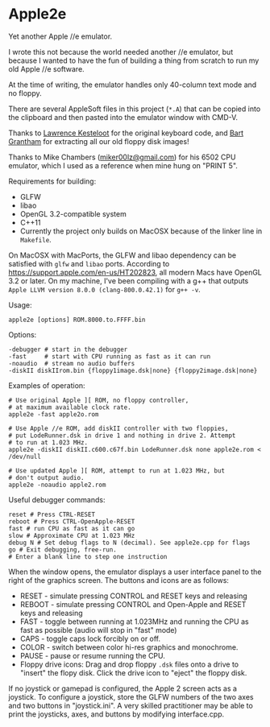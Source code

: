 # Apple2e

Yet another Apple //e emulator.

I wrote this not because the world needed another //e emulator, but because I wanted to have the fun of building a thing from scratch to run my old Apple //e software.

At the time of writing, the emulator handles only 40-column text mode and no floppy.

There are several AppleSoft files in this project (`*.A`) that can be copied into the clipboard and then pasted into the emulator window with CMD-V.

Thanks to [Lawrence Kesteloot](http://github.com/lkesteloot) for the original keyboard code, and [Bart Grantham](http://github.com/bartgrantham) for extracting all our old floppy disk images!

Thanks to Mike Chambers (miker00lz@gmail.com) for his 6502 CPU emulator, which I used as a reference when mine hung on "PRINT 5".

Requirements for building:

* GLFW
* libao
* OpenGL 3.2-compatible system
* C++11
* Currently the project only builds on MacOSX because of the linker line in `Makefile`.

On MacOSX with MacPorts, the GLFW and libao dependency can be satisfied with `glfw` and `libao` ports.  According to https://support.apple.com/en-us/HT202823, all modern Macs have OpenGL 3.2 or later.  On my machine, I've been compiling with a g++ that outputs `Apple LLVM version 8.0.0 (clang-800.0.42.1)` for `g++ -v`.

Usage:

    apple2e [options] ROM.8000.to.FFFF.bin

Options:

    -debugger # start in the debugger
    -fast     # start with CPU running as fast as it can run
    -noaudio  # stream no audio buffers
    -diskII diskIIrom.bin {floppy1image.dsk|none} {floppy2image.dsk|none}

Examples of operation:

    # Use original Apple ][ ROM, no floppy controller,
    # at maximum available clock rate.
    apple2e -fast apple2o.rom

    # Use Apple //e ROM, add diskII controller with two floppies,
    # put LodeRunner.dsk in drive 1 and nothing in drive 2. Attempt
    # to run at 1.023 MHz.
    apple2e -diskII diskII.c600.c67f.bin LodeRunner.dsk none apple2e.rom < /dev/null

    # Use updated Apple ][ ROM, attempt to run at 1.023 MHz, but
    # don't output audio.
    apple2e -noaudio apple2.rom

Useful debugger commands:

    reset # Press CTRL-RESET
    reboot # Press CTRL-OpenApple-RESET
    fast # run CPU as fast as it can go
    slow # Approximate CPU at 1.023 MHz
    debug N # Set debug flags to N (decimal). See apple2e.cpp for flags
    go # Exit debugging, free-run.
    # Enter a blank line to step one instruction

When the window opens, the emulator displays a user interface panel to the right of the graphics screen.  The buttons and icons are as follows:
* RESET - simulate pressing CONTROL and RESET keys and releasing
* REBOOT - simulate pressing CONTROL and Open-Apple and RESET keys and releasing
* FAST - toggle between running at 1.023MHz and running the CPU as fast as possible (audio will stop in "fast" mode)
* CAPS - toggle caps lock forcibly on or off.
* COLOR - switch between color hi-res graphics and monochrome.
* PAUSE - pause or resume running the CPU.
* Floppy drive icons: Drag and drop floppy `.dsk` files onto a drive to "insert" the flopy disk.  Click the drive icon to "eject" the floppy disk.

If no joystick or gamepad is configured, the Apple 2 screen acts as a joystick.  To configure a joystick, store the GLFW numbers of the two axes and two buttons in "joystick.ini".  A very skilled practitioner may be able to print the joysticks, axes, and buttons by modifying interface.cpp.

